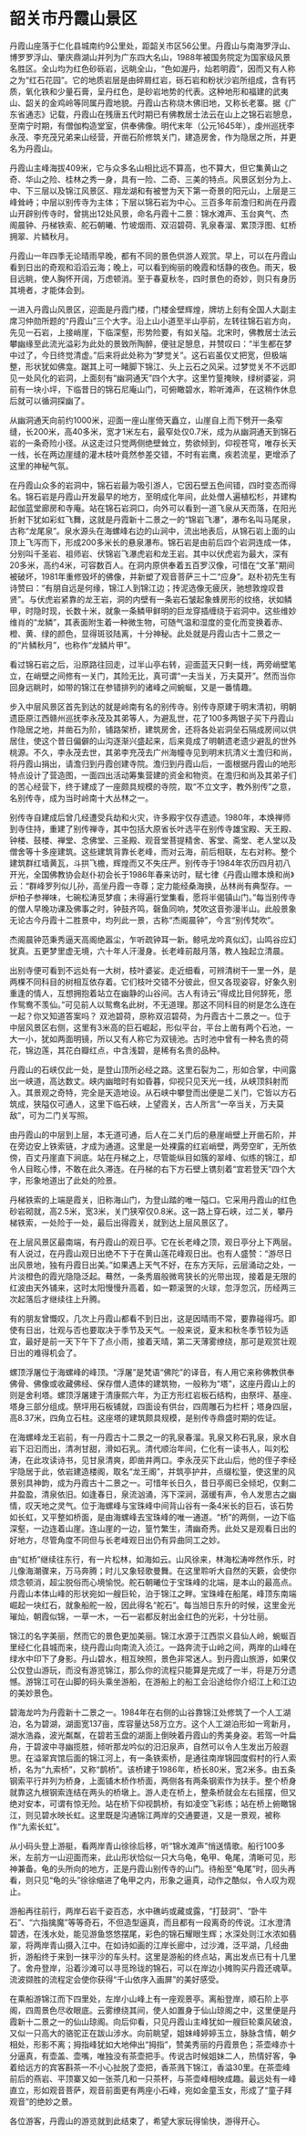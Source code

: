 # 韶关市丹霞山景区  
丹霞山座落于仁化县城南约9公里处，距韶关市区56公里。丹霞山与南海罗浮山、博罗罗浮山、肇庆鼎湖山并列为广东四大名山，1988年被国务院定为国家级风景名胜区。全山均为红色砂砾岩，远眺全山，“色如渥丹，灿若明霞”，因而又有人称之为“红石花园”。它的地质岩层是由碎屑红岩，砾石岩和粉状沙岩所组成，含有钙质，氧化铁和少量石膏，呈丹红色，是砂岩地势的代表。这种地形和福建的武夷山、韶关的金鸡岭等同属丹霞地貌。丹霞山古称烧木佛旧地，又称长老寨。据《广东省通志》记载，丹霞山在残唐五代时期已有佛教居士法云在山上之锦石岩憩息，至南宁时期，有僧伽构造堂室，供奉佛像。明代末年（公元1645年），虔州巡抚李永茂、李充茂兄弟来山经营，开凿石阶修筑关门，建造房舍，作为隐居之所，并更名为丹霞山。  

丹霞山主峰海拔409米，它与众多名山相比远不算高，也不算大，但它集黄山之奇、华山之险、桂林之秀一身，具有一险、二奇、三美的特点。风景区划分为上、中、下三层以及锦江风景区、翔龙湖和有被誉为天下第一奇景的阳元山，上层是三峰耸峙；中层以别传寺为主体；下层以锦石岩为中心。三百多年前澹归和尚在丹霞山开辟别传寺时，曾挑出12处风景，命名丹霞十二景：锦水滩声、玉台爽气、杰阁晨钟、丹梯铁索、舵石朝曦、竹坡烟雨、双沼碧荷、乳泉春溜、累顶浮图、虹桥拥翠、片鳞秋月。  

丹霞山一年四季无论晴雨早晚，都有不同的景色供游人观赏。早上，可以在丹霞山看到日出的奇观和滔滔云海；晚上，可以看到绚丽的晚霞和恬静的夜色。雨天，极目远眺，使人胸怀开阔，万虑顿消。至于春夏秋冬，四时景色的奇妙，则只有身历其境者，才能体会到。  

一进入丹霞山风景区，迎面是丹霞门楼，门楼金壁辉煌，牌坊上刻有全国人大副主席习仲勋所题的“丹霞山”三个大字。沿上山小道至半山亭前，左转往锦石岩方向，先见一石岩，上接峭崖，下临深壑，形势险要，有如关隘。北宋时，佛教居士法云攀幽缘至此流光溢彩为此处的景致所陶醉，便驻足憩息，并赞叹曰：“半生都在梦中过了，今日终觉清虚。”后来将此处称为“梦觉关”。这石岩虽仅丈把宽，但极端整，形状犹如佛龛。踞其上可一睹脚下锦江、头上云石之风采。过梦觉关不不远即见一处风化的岩洞，上面刻有“幽洞通天”四个大字。这里竹篁掩映，绿树婆娑，洞前有一块小坪，下临昔日的锦石尼庵山门，可俯瞰碧水，聆听滩声，在这稍作休息后就可以循洞探幽了。  

从幽洞通天向前约1000米，迎面一座山崖倚天矗立，山崖自上而下劈开一条窄缝，长200米，高40多米，宽才1米左右，最窄处仅0.7米，成为从幽洞通天到锦石岩的一条奇险小径。从这走过只觉两侧绝壁耸立，势欲倾到，仰视苍穹，唯存长天一线，长在两边崖缝的灌木枝叶竟然参差交错，不时有岩鹰，疾若流星，更增添了这里的神秘气氛。  

在丹霞山众多的岩洞中，锦石岩最为吸引游人，它因石壁五色间错，四时变态而得名。锦石岩是丹霞山开发最早的地方，至明成化年间，此处僧人遍植松杉，并建构起伽蓝堂廊房和寺庵。站在锦石岩洞口，向外可以看到一道飞泉从天而落，在阳光折射下犹如彩虹飞舞，这就是丹霞新十二景之一的“锦岩飞瀑”，瀑布名叫马尾泉，古称“龙尾泉”。泉水源头在海螺峰右边的山涧中，流出地表后，从锦石岩上面的山顶上飞泻而下，形成200多米长的悬泉瀑布。锦石岩是由前后四个岩洞连成一体，分别叫千圣岩、祖师岩、伏锦岩飞瀑虎岩和龙王岩。其中以伏虎岩为最大，深有20多米，高约4米，可容数百人。在洞内原供奉着五百罗汉像，可惜在“文革”期间被破坏，1981年重修毁坏的佛像，并新塑了观音菩萨三十二“应身”。赵朴初先生有诗赞曰：“有朋自远是何缘，锦江人到锦江边；抟泥选像无疲厌，驰想敦煌叹昔贤”。与伏虎岩紧靠的龙王岩，洞的内壁有一条岩石皱起象蜂房形的纹络，状如鳞甲，时隐时现，长数十米，就象一条鳞甲鲜明的巨龙穿插缠绕于岩洞中。这些维妙维肖的“龙鳞”，其表面附生着一种微生物，可随气温和湿度的变化而变换着赤、橙、黄、绿的颜色，显得斑驳陆离，十分神秘。此处就是丹霞山古十二景之一的“片鳞秋月”，也称作“龙鳞片甲”。  

看过锦石岩之后，沿原路往回走，过半山亭右转，迎面蓝天只剩一线，两旁峭壁笔立，在峭壁之间修有一关门，其险无比，真可谓“一夫当关，万夫莫开”。然而当你回身远眺时，如带的锦江在参错排列的诸峰之间蜿蜒，又是一番情趣。  

步入中层风景区首先到达的就是岭南有名的别传寺。别传寺原建于明末清初，明朝遗臣原江西赣州巡抚李永茂及其弟等人，为避乱世，花了100多两银子买下丹霞山作隐居之地，并凿石为阶，铺路架桥，建筑房舍，还将各处岩洞垒石隔成房间以供居住，使这个昔日偏僻的山沟逐渐兴盛起来，后来竟成了明朝遗老遗少避乱的世外桃源。不久，李永茂去世，其弟李充茂去广州海幢寺见到明末抗清义士澹归和尚，将丹霞山捐出，请澹归到丹霞创建寺院。澹归到丹霞山后，一面根据丹霞山的地形特点设计了营造图，一面四出活动筹集营建的资金和物资。在澹归和尚及其弟子们的苦心经营下，终于建成了一座颇具规模的寺院，取“不立文字，教外别传”之意，名别传寺，成为当时岭南十大丛林之一。  

别传寺自建成后曾几经遭受兵劫和火灾，许多殿宇仅存遗迹。1980年，本焕禅师到寺住持，重建了别传禅寺，其中包括大原省长叶选平在别传寺雄宝殿、天王殿、钟楼、鼓楼、禅堂、念佛堂、三圣殿、观音堂菩提精舍、客堂、斋堂、老人堂以及僧舍等十多座建筑。这些建筑背靠长老峰，而对云海，前后相联，左右对称。整个建筑群红墙黄瓦，斗拱飞檐，辉煌而又不失庄严。别传寺于1984年农历四月初八开光，全国佛教协会赵仆初会长于1986年春来访时，赋七律《丹霞山赠本焕和尚》云：“群峰罗列似儿孙，高坐丹霞一寺尊；定力能经桑海换，丛林尚有典型存。一炉柏子参禅味，七碗松涛觅梦痕；未得遍行堂集看，愿将半偈镇山门。”每当别传寺的僧人早晚功课及佛事之时，钟鼓齐鸣，磬鱼同响，梵吹这音弥漫半山。此般景象无论古今丹霞十二胜景中，均列此一景，古称“杰阁晨钟”，今言“别传梵吹”。  

杰阁晨钟范秉秀逼天高阁绝嚣尘，乍听疏钟耳一新。鲸吼龙吟真似幻，山鸣谷应幻犹真。五更梦里虚无境，六十年人汗漫身。长老峰前敲月落，教人独起立清晨。  

出别寺便可看到不远处有一大树，枝叶婆娑。走近细看，可辨清树干一里一外，是两棵不同科目的树相互依存着。它们枝叶交错不分彼此，但又各现姿容，好象久别重逢的情人，互想拥抱着站立在幽静的山谷间。古人有诗云“得成比目何辞死，愿作鸳鸯不羡仙。”可见前人以鸳鸯名此树，不无道理。那这不同科目的树是怎么连在一起？你又知道答案吗？ 双池碧荷，原称双沼碧荷，为丹霞古十二景之一。位于中层风景区右侧，这里有3米高的巨石崛起，形似平台，平台上凿有两个石池，一大一小，犹如两面明镜，所以又有人称它为双镜池。古时池中曾有一种名贵的荷花，锦边莲，其花白瓣红点，中含浅碧，是稀有名贵的品种。  

丹霞山的石峡仅此一处，是登山顶所必经之路。这里石裂为二，形如合掌，中间露出一峡道，高达数丈。峡内幽暗时有如昏暮，仰视只见天光一线，从峡顶斜射而入。其景观之奇特，完全是天造地设。从石峡中攀登而出便是二关门，它皆以方石筑成，狭隘仅可通人，这里下临石峡，上望霞关，古人所言“一卒当关，万夫莫敌”，可为二门关写照。  

由丹霞山的中层到上层，本无道可通，后人在二关门后的悬崖峭壁上开凿石阶，并在旁边安上铁索链，才成为通道。这里是一处裸露的红岩峭壁，两旁空旷，无所依傍，百丈丹崖直下涧底。站在丹梯之上，尽管能纵目如簇的翠峰、似练的锦江，却令人目眩心悸，不敢在此久滞连。在丹梯的右下方石壁上镌刻着“宜若登天”四个大字，形象地道出了此处的险景。  

丹梯铁索的上端是霞关，旧称海山门，为登山踏的唯一隘口。它采用丹霞山的红色砂岩砌就，高2.5米，宽3米，关门狭窄仅0.8米。这一路上穿石峡，过二关，攀丹梯铁索，一处险于一处，最后出得霞关，就到达上层风景区了。  

在上层风景区最南端，有丹霞山的观日亭。它在长老峰之顶，观日亭分上下两层。有人说过，在丹霞山观日出绝不下于在黄山莲花峰观日出。也有人盛赞：“游尽日出风景地，独有丹霞日出美。”如果遇上天气不好，在东方天际，云层涌动之处，一片淡橙色的霞光隐隐泛起。蓦然，一条秀眉般微弯狭长的光带出现，接着是无限的红波由天外铺来，这时太阳慢慢升高着，如一颗滚贺的火球，忽浮忽沉，历经两三次起落后才继续往上升腾。  

有的朋友曾慨叹，几次上丹霞山都看不到日出，这是因晴雨不常，要靠碰得巧。即使有日出，壮观与否也要取决于季节及天气。一般来说，夏末和秋冬季节较为适宜，最好是前一天下午下了点小雨，接着天晴，第二天薄雾缭绕，那可是观赏壮观日出的难得机会了。  

螺顶浮屠位于海螺峰的峰顶。“浮屠”是梵语“佛陀”的译音，有人用它来称佛教供奉佛骨、佛像或收藏佛经、保存僧人遗体的建筑物，一般称为“塔”，这座丹霞山上的则是舍利塔。螺顶浮屠建于清康熙六年，为正方形红岩板石结构，由祭坪、基座、塔身三部分组成。祭坪用石板铺就，四面设有供台，四周雕石为栏杆；塔身四层，高8.37米，四角立石柱。这座塔的建筑颇具规模，是别传寺鼎盛时期的佐证。  

在海螺峰龙王岩前，有一丹霞古十二景之一的乳泉春溜。乳泉又称石乳泉，泉水自岩下汩汩而出，清冽甘甜，滑如石乳。清代顺治年间，仁化有一读书人，叫刘松涛，在此攻读诗书，见甘泉清爽，即凿井两口。李永茂买下此山后，他的侄子李经宇隐居于此，依岩建造楼阁，取名“龙王阁”，并筑亭护井，点缀松篁，使这里的风景别具神韵，成为丹霞古十二景之一。可惜年长日久，昔日亭阁已全倾圯，仅剩二井盈盈，清泉依旧。如逢春日，泉流汹涌，泻下深涧，潺缓有声，令人发思古之幽情，叹天地之灵气。位于海螺峰与宝珠峰中间背山谷有一条4米长的巨石，该石势如长虹，又平整如桥面，是由海螺峰去宝珠峰的唯一通道。“桥”的两侧，一边下临深壑，一边连着山崖。连山崖的一边，篁竹繁生，清幽奇秀。此处又是观看日出的好地方，尽管角度不同但与长老峰观日出仍有异曲同工之妙。  

由“虹桥”继续往东行，有一片松林，如海如云。山风徐来，林海松涛哗然作乐，时儿像海潮骤来，万马奔腾；时儿又象轻歌曼舞。在这里聆听大自然的天簌，会使你烦念顿消，超尘脱俗而心境愉悦。舵石朝曦位于宝珠峰的北端，是本山的最高点。丹霞山本体山峰的形状宛如一艘巨轮，泊于锦江之畔。宝珠峰在船尾，峰顶东南端崛起一块红石，就象船舵一般，因此得名“舵石”。每当旭日东升的时候，这里金光璀灿，朝霞似锦，一草一木，一石一岩都反射出金红色的光彩，十分壮丽。  

锦江的名字美丽，然而它的景色更加美丽。锦江水源于江西崇义县仙人岭，蜿蜒百里经仁化县城而来，绕丹霞山向南流入浈江。一路奔流于山岭之间，两岸的山峰在绿水中印下了身影。丹山碧水，相互映照，景色非常迷人。到丹霞山旅游，如果仅公仅登山游玩，而没有游览锦江，那么你的流程只能算是完成了一半，将是万分遗憾。游锦江可在山脚的码头乘坐游船，在游船上的船工会沿途给你介绍江上和江边的美妙景色。  

碧海龙吟为丹霞新十二景之一。1984年在右侧的山谷靠锦江处修筑了一个人工湖泊，名为碧湖，湖面宽137亩，库容量达58万立方。这个人工湖泊形如一弯新月，湖水浩淼，波光粼粼，在碧若玉盘的湖面上倒映着丹霞山的秀美身姿。若驾一叶扁舟，于碧波中寻幽揽胜，倾听那龙吟似的汨汨泉声，自然可以令人生发出万般遐思。在溢翠宾馆后面的锦江河上，有一条铁索桥，是通往南岸锦园度假村的行人索桥，名为“九索桥”，又称“鹊桥”。该桥建于1986年，桥长80米，宽2米多。由五条钢索平行并列为桥身，上面铺木桥作桥面，两侧各有两条钢索作为扶手。整个桥身就靠这九根钢索连结在两头的桥墩上。游人走在桥上，整条桥就会左右摇摆，但又绝对安本，可谓有惊无险。站在桥下仰视鹊桥，有如凌空飞彩练；站在桥上俯瞰锦江，则见碧水映长虹。这里既是沟通锦江两岸的交通要道，又是一景观，被称作“九索长虹”。  

从小码头登上游艇，看两岸青山徐徐后移，听“锦水滩声”悄送情歌。船行100多米，左前方一山迎面而来，此山形状恰似一只大乌龟，龟甲、龟尾，清晰可见，形神兼备。龟的头所向的地方，正是丹霞山别传寺的山门。待船至“龟尾”时，回头再看，则只见“龟的头”徐徐缩进了龟甲之内，形象之逼真，动作之酷似，令人叹为观止。  

游船再往前行，两岸石岩千姿百态，水中礁屿或藏或露，“打鼓洞”、“卧牛石”、“六指擒魔”等等奇石，不但造型逼真，而且都有一段离奇的传说。江水澄清碧透，在浅水处，能见游鱼悠悠摆尾，彩色的锦石耀眼生辉；水深处则江水浓如翡翠，将两岸青山摄入江中。在如诗如画的江岸长廊中，过沙滩，泛平湖，几经曲折，游船终于来到一抹平沙的车头村。这里是游船的终点站，离出发点已有十几里了。舍舟登岸，沿着沙滩可以寻觅玲珑的锦石，可以在岸边小摊购买丹霞还魂草。流波撷胜的流程定会使你获得“千山依序入画屏”的美好感受。  

在乘船游锦江而下四里处，左岸小山峰上有一座观景亭。离船登岸，顺石阶上亭阁，四周景色尽收眼底。云雾缭绕其间，使人如置身于仙山琼阁之中，这里便是丹霞新十二景之一的仙山琼阁。向后仰看，只见丹霞山主峰犹如一艘巨轮乘风破浪，又似一只高大的骆驼正在跋山涉水。向前眺望，姐妹峰婷婷玉立，脉脉含情，朝夕相处，形影不离；拇指峰犹如大地伸出“拇指”，赞美秀丽的丹霞景色；茶壶峰亦十分逼真，有壶盖、壶嘴，唯独没有茶壶把手。传说古时候姐妹二人，热情好客，争着给远方的宾客斟茶一不小心扯脱了壶把，香茶溅下锦江，香溢30里。在茶壶峰前后的燕岩、平顶寨又如一张茶几和一只茶杯，与茶壶峰相映成趣。最远处有一峰直立，形如观音菩萨，观音前面更有两座小石峰，宛如金童玉女，形成了“童子拜观音”的绝妙之景。  

各位游客，丹霞山的游览就到此结束了，希望大家玩得愉快，游得开心。  

